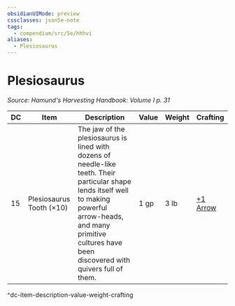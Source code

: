 ```yaml
---
obsidianUIMode: preview
cssclasses: json5e-note
tags:
  - compendium/src/5e/hhhvi
aliases:
  - Plesiosaurus
---
```

# Plesiosaurus
*Source: Hamund's Harvesting Handbook: Volume I p. 31* 

| DC | Item | Description | Value | Weight | Crafting |
|----|------|-------------|-------|--------|----------|
| 15 | Plesiosaurus Tooth (×10) | The jaw of the plesiosaurus is lined with dozens of needle-like teeth. Their particular shape lends itself well to making powerful arrow-heads, and many primitive cultures have been discovered with quivers full of them. | 1 gp | 3 lb | [+1 Arrow](compendium/items/1-ammunition.md) |
^dc-item-description-value-weight-crafting
